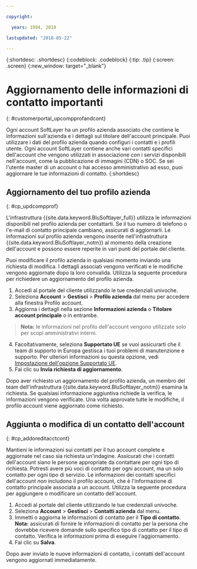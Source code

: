 ```yaml
---

copyright:

  years: 1994, 2018

lastupdated: "2018-05-22"

---
```


{:shortdesc: .shortdesc}
{:codeblock: .codeblock}
{:tip: .tip}
{:screen: .screen}
{:new_window: target="_blank"}


# Aggiornamento delle informazioni di contatto importanti
{: #customerportal_upcompprofandcont}

Ogni account SoftLayer ha un profilo azienda associato che contiene le informazioni sull'azienda e i dettagli sul titolare dell'account principale. Puoi utilizzare i dati del profilo azienda quando configuri i contatti e i profili utente. Ogni account SoftLayer contiene anche vari contatti specifici dell'account che vengono utilizzati in associazione con i servizi disponibili nell'account, come la pubblicazione di immagini (CDN) o SOC. Se sei l'utente master di un account o hai accesso amministrativo ad esso, puoi aggiornare le tue informazioni di contatto.
{:shortdesc}

## Aggiornamento del tuo profilo azienda
{: #cp_updcompprof}

L'infrastruttura {{site.data.keyword.BluSoftlayer_full}} utilizza le informazioni disponibili nel profilo azienda per contattarti. Se il tuo numero di telefono o l'e-mail di contatto principale cambiano, assicurati di aggiornarli. Le informazioni sul profilo azienda vengono inserite nell'infrastruttura {{site.data.keyword.BluSoftlayer_notm}} al momento della creazione dell'account e possono essere reperite in vari punti del portale del cliente.

Puoi modificare il profilo azienda in qualsiasi momento inviando una richiesta di modifica. I dettagli associati vengono verificati e le modifiche vengono aggiornate dopo la loro convalida. Utilizza la seguente procedura per richiedere un aggiornamento del profilo azienda.

1. Accedi al portale del cliente utilizzando le tue credenziali univoche.
2. Seleziona **Account** > **Gestisci** > **Profilo azienda** dal menu per accedere alla finestra Profilo account.
3. Aggiorna i dettagli nella sezione **Informazioni azienda** o **Titolare account principale** o in entrambe.
> **Nota:** le informazioni nel profilo dell'account vengono utilizzate solo per scopi amministrativi interni.
4. Facoltativamente, seleziona **Supportato UE** se vuoi assicurarti che il team di supporto in Europa gestisca i tuoi problemi di manutenzione e supporto. Per ulteriori informazioni su questa opzione, vedi [Impostazione dell'opzione Supportato UE](/docs/customer-portal/cpmanuserprof.html#cp_seteusupported).
5. Fai clic su **Invia richiesta di aggiornamento**.

Dopo aver richiesto un aggiornamento del profilo azienda, un membro del team dell'infrastruttura {{site.data.keyword.BluSoftlayer_notm}} esamina la richiesta. Se qualsiasi informazione aggiuntiva richiede la verifica, le informazioni vengono verificate. Una volta approvate tutte le modifiche, il profilo account viene aggiornato come richiesto.

## Aggiunta o modifica di un contatto dell'account
{: #cp_addoreditacctcont}

Mantieni le informazioni sui contatti per il tuo account complete e aggiornate nel caso sia richiesta un'indagine. Assicurati che i contatti dell'account siano le persone appropriate da contattare per ogni tipo di richiesta. Potresti avere più voci di contatto per ogni account, ma un solo contatto per ogni tipo di servizio. Le informazioni dei contatti specifici dell'account *non* includono il profilo account, che è l'informazione di contatto principale associata a un account. Utilizza la seguente procedura per aggiungere o modificare un contatto dell'account.

1. Accedi al portale del cliente utilizzando le tue credenziali univoche.
2. Seleziona **Account** > **Gestisci** > **Contatti azienda** dal menu.
3. Immetti o aggiorna le informazioni di contatto per il **Tipo di contatto**.<br/>**Nota:** assicurati di fornire le informazioni di contatto per la persona che dovrebbe ricevere domande sullo specifico tipo di contatto per il tipo di contatto. Verifica le informazioni prima di eseguire l'aggiornamento.
4. Fai clic su **Salva**.

Dopo aver inviato le nuove informazioni di contatto, i contatti dell'account vengono aggiornati immediatamente.
